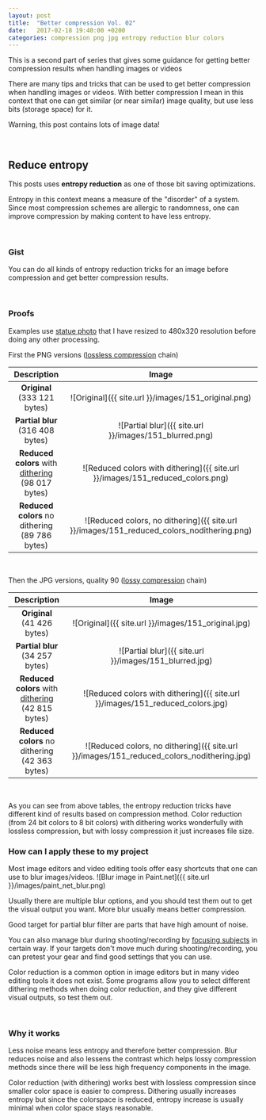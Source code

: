 ```yaml
---
layout: post
title:  "Better compression Vol. 02"
date:   2017-02-18 19:40:00 +0200
categories: compression png jpg entropy reduction blur colors
---
```

This is a second part of series that gives some guidance for getting better compression results when handling images or videos

There are many tips and tricks that can be used to get better compression when handling images or videos. With better compression I mean in this context that one can get similar (or near similar) image quality, but use less bits (storage space) for it.

Warning, this post contains lots of image data!

&nbsp;

## Reduce entropy

This posts uses **entropy reduction** as one of those bit saving optimizations. 

Entropy in this context means a measure of the "disorder" of a system. Since most compression schemes are allergic to randomness, one can improve compression by making content to have less entropy.

&nbsp;

### Gist
You can do all kinds of entropy reduction tricks for an image before compression and get better compression results.

&nbsp;

### Proofs

Examples use [statue photo](http://creativevix.com/images/mainstock/151.jpg) that I have resized to 480x320 resolution before doing any other processing.

First the PNG versions ([lossless compression](https://en.wikipedia.org/wiki/Lossless_compression) chain)

| Description | Image |
|:-------------:|:-------------:|
| **Original** (333 121 bytes) | ![Original]({{ site.url }}/images/151_original.png) |
| **Partial blur** (316 408 bytes) | ![Partial blur]({{ site.url }}/images/151_blurred.png) |
| **Reduced colors** with [dithering](https://en.wikipedia.org/wiki/Dither) (98 017 bytes) | ![Reduced colors with dithering]({{ site.url }}/images/151_reduced_colors.png) |
| **Reduced colors** no dithering (89 786 bytes) | ![Reduced colors, no dithering]({{ site.url }}/images/151_reduced_colors_nodithering.png) |

&nbsp;

Then the JPG versions, quality 90 ([lossy compression](https://en.wikipedia.org/wiki/Lossy_compression) chain)

| Description | Image |
|:-------------:|:-------------:|
| **Original** (41 426 bytes) | ![Original]({{ site.url }}/images/151_original.jpg) |
| **Partial blur** (34 257 bytes) | ![Partial blur]({{ site.url }}/images/151_blurred.jpg) |
| **Reduced colors** with [dithering](https://en.wikipedia.org/wiki/Dither) (42 815 bytes) | ![Reduced colors with dithering]({{ site.url }}/images/151_reduced_colors.jpg) |
| **Reduced colors** no dithering (42 363 bytes) | ![Reduced colors, no dithering]({{ site.url }}/images/151_reduced_colors_nodithering.jpg) |

&nbsp;

As you can see from above tables, the entropy reduction tricks have different kind of results based on compression method. Color reduction (from 24 bit colors to 8 bit colors) with dithering works wonderfully with lossless compression, but with lossy compression it just increases file size.


### How can I apply these to my project
Most image editors and video editing tools offer easy shortcuts that one can use to blur images/videos.
![Blur image in Paint.net]({{ site.url }}/images/paint_net_blur.png)

Usually there are multiple blur options, and you should test them out to get the visual output you want. More blur usually means better compression.

Good target for partial blur filter are parts that have high amount of noise. 

You can also manage blur during shooting/recording by [focusing subjects](http://www.digital-photo-secrets.com/tip/2210/understanding-focus/) in certain way. If your targets don't move much during shooting/recording, you can pretest your gear and find good settings that you can use.

Color reduction is a common option in image editors but in many video editing tools it does not exist. Some programs allow you to select different dithering methods when doing color reduction, and they give different visual outputs, so test them out.

&nbsp;

### Why it works
Less noise means less entropy and therefore better compression. Blur reduces noise and also lessens the contrast which helps lossy compression methods since there will be less high frequency components in the image.

Color reduction (with dithering) works best with lossless compression since smaller color space is easier to compress. Dithering usually increases entropy but since the colorspace is reduced, entropy increase is usually minimal when color space stays reasonable. 
&nbsp;

